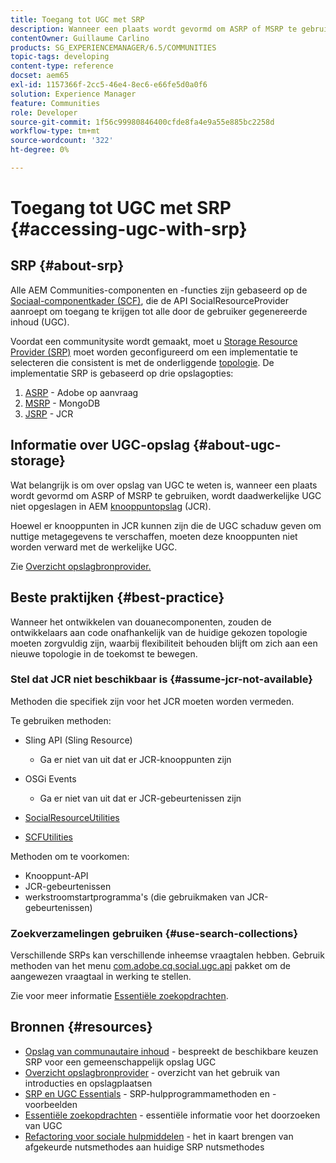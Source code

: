 ```yaml
---
title: Toegang tot UGC met SRP
description: Wanneer een plaats wordt gevormd om ASRP of MSRP te gebruiken, wordt daadwerkelijke UGC niet opgeslagen in AEM knoopopslag (JCR)
contentOwner: Guillaume Carlino
products: SG_EXPERIENCEMANAGER/6.5/COMMUNITIES
topic-tags: developing
content-type: reference
docset: aem65
exl-id: 1157366f-2cc5-46e4-8ec6-e66fe5d0a0f6
solution: Experience Manager
feature: Communities
role: Developer
source-git-commit: 1f56c99980846400cfde8fa4e9a55e885bc2258d
workflow-type: tm+mt
source-wordcount: '322'
ht-degree: 0%

---
```


# Toegang tot UGC met SRP {#accessing-ugc-with-srp}

## SRP {#about-srp}

Alle AEM Communities-componenten en -functies zijn gebaseerd op de [Sociaal-componentkader (SCF)](/help/communities/scf.md), die de API SocialResourceProvider aanroept om toegang te krijgen tot alle door de gebruiker gegenereerde inhoud (UGC).

Voordat een communitysite wordt gemaakt, moet u [Storage Resource Provider (SRP)](/help/communities/working-with-srp.md) moet worden geconfigureerd om een implementatie te selecteren die consistent is met de onderliggende [topologie](/help/communities/topologies.md). De implementatie SRP is gebaseerd op drie opslagopties:

1. [ASRP](/help/communities/asrp.md) - Adobe op aanvraag
1. [MSRP](/help/communities/msrp.md) - MongoDB
1. [JSRP](/help/communities/jsrp.md) - JCR

## Informatie over UGC-opslag {#about-ugc-storage}

Wat belangrijk is om over opslag van UGC te weten is, wanneer een plaats wordt gevormd om ASRP of MSRP te gebruiken, wordt daadwerkelijke UGC niet opgeslagen in AEM [knooppuntopslag](/help/sites-deploying/data-store-config.md) (JCR).

Hoewel er knooppunten in JCR kunnen zijn die de UGC schaduw geven om nuttige metagegevens te verschaffen, moeten deze knooppunten niet worden verward met de werkelijke UGC.

Zie [Overzicht opslagbronprovider.](/help/communities/srp.md)

## Beste praktijken {#best-practice}

Wanneer het ontwikkelen van douanecomponenten, zouden de ontwikkelaars aan code onafhankelijk van de huidige gekozen topologie moeten zorgvuldig zijn, waarbij flexibiliteit behouden blijft om zich aan een nieuwe topologie in de toekomst te bewegen.

### Stel dat JCR niet beschikbaar is {#assume-jcr-not-available}

Methoden die specifiek zijn voor het JCR moeten worden vermeden.

Te gebruiken methoden:

* Sling API (Sling Resource)

   * Ga er niet van uit dat er JCR-knooppunten zijn

* OSGi Events

   * Ga er niet van uit dat er JCR-gebeurtenissen zijn

* [SocialResourceUtilities](/help/communities/socialutils.md#socialresourceutilities-package)
* [SCFUtilities](/help/communities/socialutils.md#scfutilities-package)

Methoden om te voorkomen:

* Knooppunt-API
* JCR-gebeurtenissen
* werkstroomstartprogramma&#39;s (die gebruikmaken van JCR-gebeurtenissen)

### Zoekverzamelingen gebruiken {#use-search-collections}

Verschillende SRPs kan verschillende inheemse vraagtalen hebben. Gebruik methoden van het menu [com.adobe.cq.social.ugc.api](https://helpx.adobe.com/experience-manager/6-5/sites/developing/using/reference-materials/javadoc/com/adobe/cq/social/ugc/api/package-summary.html) pakket om de aangewezen vraagtaal in werking te stellen.

Zie voor meer informatie [Essentiële zoekopdrachten](/help/communities/search-implementation.md).

## Bronnen {#resources}

* [Opslag van communautaire inhoud](/help/communities/working-with-srp.md) - bespreekt de beschikbare keuzen SRP voor een gemeenschappelijk opslag UGC
* [Overzicht opslagbronprovider](/help/communities/srp.md) - overzicht van het gebruik van introducties en opslagplaatsen
* [SRP en UGC Essentials](/help/communities/srp-and-ugc.md) - SRP-hulpprogrammamethoden en -voorbeelden
* [Essentiële zoekopdrachten](/help/communities/search-implementation.md) - essentiële informatie voor het doorzoeken van UGC
* [Refactoring voor sociale hulpmiddelen](/help/communities/socialutils.md) - het in kaart brengen van afgekeurde nutsmethodes aan huidige SRP nutsmethodes
